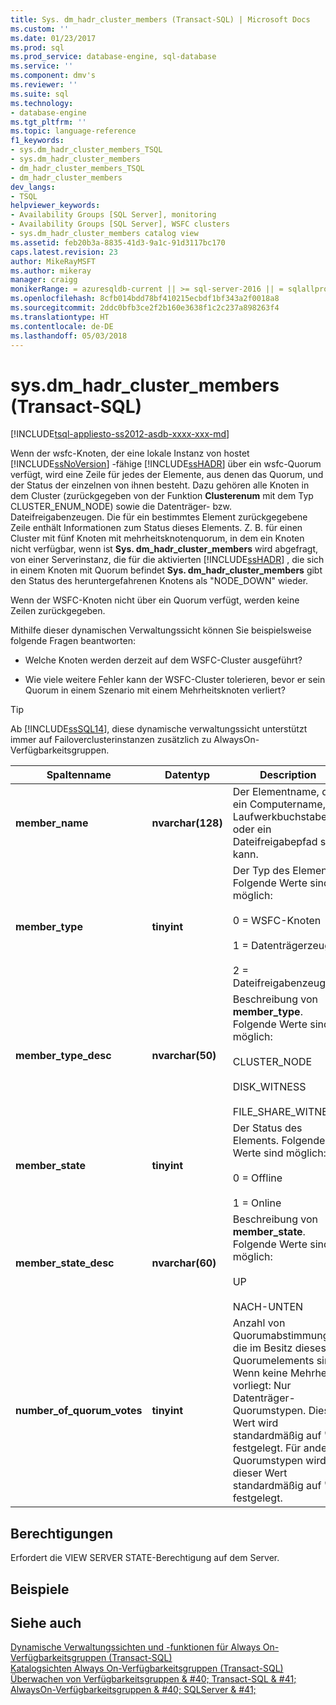 ```yaml
---
title: Sys. dm_hadr_cluster_members (Transact-SQL) | Microsoft Docs
ms.custom: ''
ms.date: 01/23/2017
ms.prod: sql
ms.prod_service: database-engine, sql-database
ms.service: ''
ms.component: dmv's
ms.reviewer: ''
ms.suite: sql
ms.technology:
- database-engine
ms.tgt_pltfrm: ''
ms.topic: language-reference
f1_keywords:
- sys.dm_hadr_cluster_members_TSQL
- sys.dm_hadr_cluster_members
- dm_hadr_cluster_members_TSQL
- dm_hadr_cluster_members
dev_langs:
- TSQL
helpviewer_keywords:
- Availability Groups [SQL Server], monitoring
- Availability Groups [SQL Server], WSFC clusters
- sys.dm_hadr_cluster_members catalog view
ms.assetid: feb20b3a-8835-41d3-9a1c-91d3117bc170
caps.latest.revision: 23
author: MikeRayMSFT
ms.author: mikeray
manager: craigg
monikerRange: = azuresqldb-current || >= sql-server-2016 || = sqlallproducts-allversions
ms.openlocfilehash: 8cfb014bdd78bf410215ecbdf1bf343a2f0018a8
ms.sourcegitcommit: 2ddc0bfb3ce2f2b160e3638f1c2c237a898263f4
ms.translationtype: HT
ms.contentlocale: de-DE
ms.lasthandoff: 05/03/2018
---
```

# <a name="sysdmhadrclustermembers-transact-sql"></a>sys.dm_hadr_cluster_members (Transact-SQL)
[!INCLUDE[tsql-appliesto-ss2012-asdb-xxxx-xxx-md](../../includes/tsql-appliesto-ss2012-asdb-xxxx-xxx-md.md)]

  Wenn der wsfc-Knoten, der eine lokale Instanz von hostet [!INCLUDE[ssNoVersion](../../includes/ssnoversion-md.md)] -fähige [!INCLUDE[ssHADR](../../includes/sshadr-md.md)] über ein wsfc-Quorum verfügt, wird eine Zeile für jedes der Elemente, aus denen das Quorum, und der Status der einzelnen von ihnen besteht. Dazu gehören alle Knoten in dem Cluster (zurückgegeben von der Funktion **Clusterenum** mit dem Typ CLUSTER_ENUM_NODE) sowie die Datenträger- bzw. Dateifreigabenzeugen. Die für ein bestimmtes Element zurückgegebene Zeile enthält Informationen zum Status dieses Elements. Z. B. für einen Cluster mit fünf Knoten mit mehrheitsknotenquorum, in dem ein Knoten nicht verfügbar, wenn ist **Sys. dm_hadr_cluster_members** wird abgefragt, von einer Serverinstanz, die für die aktivierten [!INCLUDE[ssHADR](../../includes/sshadr-md.md)] , die sich in einem Knoten mit Quorum befindet **Sys. dm_hadr_cluster_members** gibt den Status des heruntergefahrenen Knotens als "NODE_DOWN" wieder.  
  
 Wenn der WSFC-Knoten nicht über ein Quorum verfügt, werden keine Zeilen zurückgegeben.  
  
 Mithilfe dieser dynamischen Verwaltungssicht können Sie beispielsweise folgende Fragen beantworten:  
  
-   Welche Knoten werden derzeit auf dem WSFC-Cluster ausgeführt?  
  
-   Wie viele weitere Fehler kann der WSFC-Cluster tolerieren, bevor er sein Quorum in einem Szenario mit einem Mehrheitsknoten verliert?  

 > [!TIP]
 > Ab [!INCLUDE[ssSQL14](../../includes/sssql14-md.md)], diese dynamische verwaltungssicht unterstützt immer auf Failoverclusterinstanzen zusätzlich zu AlwaysOn-Verfügbarkeitsgruppen.  
  
|Spaltenname|Datentyp|Description|  
|-----------------|---------------|-----------------|  
|**member_name**|**nvarchar(128)**|Der Elementname, der ein Computername, ein Laufwerkbuchstabe oder ein Dateifreigabepfad sein kann.|  
|**member_type**|**tinyint**|Der Typ des Elements. Folgende Werte sind möglich:<br /><br /> 0 = WSFC-Knoten<br /><br /> 1 = Datenträgerzeuge<br /><br /> 2 = Dateifreigabenzeuge|  
|**member_type_desc**|**nvarchar(50)**|Beschreibung von **member_type**. Folgende Werte sind möglich:<br /><br /> CLUSTER_NODE<br /><br /> DISK_WITNESS<br /><br /> FILE_SHARE_WITNESS|  
|**member_state**|**tinyint**|Der Status des Elements. Folgende Werte sind möglich:<br /><br /> 0 = Offline<br /><br /> 1 = Online|  
|**member_state_desc**|**nvarchar(60)**|Beschreibung von **member_state**. Folgende Werte sind möglich:<br /><br /> UP<br /><br /> NACH-UNTEN|  
|**number_of_quorum_votes**|**tinyint**|Anzahl von Quorumabstimmungen, die im Besitz dieses Quorumelements sind. Wenn keine Mehrheit vorliegt: Nur Datenträger-Quorumstypen. Dieser Wert wird standardmäßig auf "0" festgelegt. Für andere Quorumstypen wird dieser Wert standardmäßig auf "1" festgelegt.|  
  
## <a name="permissions"></a>Berechtigungen  
 Erfordert die VIEW SERVER STATE-Berechtigung auf dem Server.  
  
## <a name="examples"></a>Beispiele  
  
## <a name="see-also"></a>Siehe auch  
 [Dynamische Verwaltungssichten und -funktionen für Always On-Verfügbarkeitsgruppen (Transact-SQL)](../../relational-databases/system-dynamic-management-views/always-on-availability-groups-dynamic-management-views-functions.md)   
 [Katalogsichten Always On-Verfügbarkeitsgruppen &#40;Transact-SQL&#41;](../../relational-databases/system-catalog-views/always-on-availability-groups-catalog-views-transact-sql.md)   
 [Überwachen von Verfügbarkeitsgruppen & #40; Transact-SQL & #41;](../../database-engine/availability-groups/windows/monitor-availability-groups-transact-sql.md)   
 [AlwaysOn-Verfügbarkeitsgruppen & #40; SQLServer & #41;](../../database-engine/availability-groups/windows/always-on-availability-groups-sql-server.md)  
  
  
